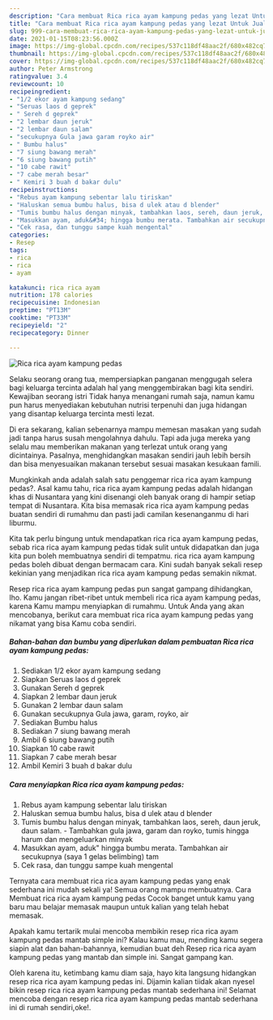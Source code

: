 ```yaml
---
description: "Cara membuat Rica rica ayam kampung pedas yang lezat Untuk Jualan"
title: "Cara membuat Rica rica ayam kampung pedas yang lezat Untuk Jualan"
slug: 999-cara-membuat-rica-rica-ayam-kampung-pedas-yang-lezat-untuk-jualan
date: 2021-01-15T08:23:56.000Z
image: https://img-global.cpcdn.com/recipes/537c118df48aac2f/680x482cq70/rica-rica-ayam-kampung-pedas-foto-resep-utama.jpg
thumbnail: https://img-global.cpcdn.com/recipes/537c118df48aac2f/680x482cq70/rica-rica-ayam-kampung-pedas-foto-resep-utama.jpg
cover: https://img-global.cpcdn.com/recipes/537c118df48aac2f/680x482cq70/rica-rica-ayam-kampung-pedas-foto-resep-utama.jpg
author: Peter Armstrong
ratingvalue: 3.4
reviewcount: 10
recipeingredient:
- "1/2 ekor ayam kampung sedang"
- "Seruas laos d geprek"
- " Sereh d geprek"
- "2 lembar daun jeruk"
- "2 lembar daun salam"
- "secukupnya Gula jawa garam royko air"
- " Bumbu halus"
- "7 siung bawang merah"
- "6 siung bawang putih"
- "10 cabe rawit"
- "7 cabe merah besar"
- " Kemiri 3 buah d bakar dulu"
recipeinstructions:
- "Rebus ayam kampung sebentar lalu tiriskan"
- "Haluskan semua bumbu halus, bisa d ulek atau d blender"
- "Tumis bumbu halus dengan minyak, tambahkan laos, sereh, daun jeruk, daun salam. Tambahkan gula jawa, garam dan royko, tumis hingga harum dan mengeluarkan minyak"
- "Masukkan ayam, aduk&#34; hingga bumbu merata. Tambahkan air secukupnya (saya 1 gelas belimbing) tam"
- "Cek rasa, dan tunggu sampe kuah mengental"
categories:
- Resep
tags:
- rica
- rica
- ayam

katakunci: rica rica ayam 
nutrition: 178 calories
recipecuisine: Indonesian
preptime: "PT13M"
cooktime: "PT33M"
recipeyield: "2"
recipecategory: Dinner

---
```



![Rica rica ayam kampung pedas](https://img-global.cpcdn.com/recipes/537c118df48aac2f/680x482cq70/rica-rica-ayam-kampung-pedas-foto-resep-utama.jpg)

Selaku seorang orang tua, mempersiapkan panganan menggugah selera bagi keluarga tercinta adalah hal yang menggembirakan bagi kita sendiri. Kewajiban seorang istri Tidak hanya menangani rumah saja, namun kamu pun harus menyediakan kebutuhan nutrisi terpenuhi dan juga hidangan yang disantap keluarga tercinta mesti lezat.

Di era  sekarang, kalian sebenarnya mampu memesan masakan yang sudah jadi tanpa harus susah mengolahnya dahulu. Tapi ada juga mereka yang selalu mau memberikan makanan yang terlezat untuk orang yang dicintainya. Pasalnya, menghidangkan masakan sendiri jauh lebih bersih dan bisa menyesuaikan makanan tersebut sesuai masakan kesukaan famili. 



Mungkinkah anda adalah salah satu penggemar rica rica ayam kampung pedas?. Asal kamu tahu, rica rica ayam kampung pedas adalah hidangan khas di Nusantara yang kini disenangi oleh banyak orang di hampir setiap tempat di Nusantara. Kita bisa memasak rica rica ayam kampung pedas buatan sendiri di rumahmu dan pasti jadi camilan kesenanganmu di hari liburmu.

Kita tak perlu bingung untuk mendapatkan rica rica ayam kampung pedas, sebab rica rica ayam kampung pedas tidak sulit untuk didapatkan dan juga kita pun boleh membuatnya sendiri di tempatmu. rica rica ayam kampung pedas boleh dibuat dengan bermacam cara. Kini sudah banyak sekali resep kekinian yang menjadikan rica rica ayam kampung pedas semakin nikmat.

Resep rica rica ayam kampung pedas pun sangat gampang dihidangkan, lho. Kamu jangan ribet-ribet untuk membeli rica rica ayam kampung pedas, karena Kamu mampu menyiapkan di rumahmu. Untuk Anda yang akan mencobanya, berikut cara membuat rica rica ayam kampung pedas yang nikamat yang bisa Kamu coba sendiri.

<!--inarticleads1-->

##### Bahan-bahan dan bumbu yang diperlukan dalam pembuatan Rica rica ayam kampung pedas:

1. Sediakan 1/2 ekor ayam kampung sedang
1. Siapkan Seruas laos d geprek
1. Gunakan  Sereh d geprek
1. Siapkan 2 lembar daun jeruk
1. Gunakan 2 lembar daun salam
1. Gunakan secukupnya Gula jawa, garam, royko, air
1. Sediakan  Bumbu halus
1. Sediakan 7 siung bawang merah
1. Ambil 6 siung bawang putih
1. Siapkan 10 cabe rawit
1. Siapkan 7 cabe merah besar
1. Ambil  Kemiri 3 buah d bakar dulu




<!--inarticleads2-->

##### Cara menyiapkan Rica rica ayam kampung pedas:

1. Rebus ayam kampung sebentar lalu tiriskan
1. Haluskan semua bumbu halus, bisa d ulek atau d blender
1. Tumis bumbu halus dengan minyak, tambahkan laos, sereh, daun jeruk, daun salam. - Tambahkan gula jawa, garam dan royko, tumis hingga harum dan mengeluarkan minyak
1. Masukkan ayam, aduk&#34; hingga bumbu merata. Tambahkan air secukupnya (saya 1 gelas belimbing) tam
1. Cek rasa, dan tunggu sampe kuah mengental




Ternyata cara membuat rica rica ayam kampung pedas yang enak sederhana ini mudah sekali ya! Semua orang mampu membuatnya. Cara Membuat rica rica ayam kampung pedas Cocok banget untuk kamu yang baru mau belajar memasak maupun untuk kalian yang telah hebat memasak.

Apakah kamu tertarik mulai mencoba membikin resep rica rica ayam kampung pedas mantab simple ini? Kalau kamu mau, mending kamu segera siapin alat dan bahan-bahannya, kemudian buat deh Resep rica rica ayam kampung pedas yang mantab dan simple ini. Sangat gampang kan. 

Oleh karena itu, ketimbang kamu diam saja, hayo kita langsung hidangkan resep rica rica ayam kampung pedas ini. Dijamin kalian tiidak akan nyesel bikin resep rica rica ayam kampung pedas mantab sederhana ini! Selamat mencoba dengan resep rica rica ayam kampung pedas mantab sederhana ini di rumah sendiri,oke!.

